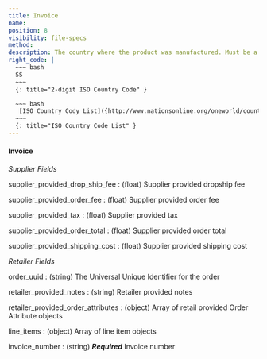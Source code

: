 ```yaml
---
title: Invoice
name:
position: 8
visibility: file-specs
method:
description: The country where the product was manufactured. Must be a 2-digit ISO country code.
right_code: |
  ~~~ bash
  SS
  ~~~
  {: title="2-digit ISO Country Code" }

  ~~~ bash
   [ISO Country Cody List]({http://www.nationsonline.org/oneworld/country_code_list.htm})
  ~~~
  {: title="ISO Country Code List" }
---
```


#### Invoice
_Supplier Fields_

supplier_provided_drop_ship_fee
: (float) Supplier provided dropship fee

supplier_provided_order_fee
: (float) Supplier provided order fee

supplier_provided_tax
: (float) Supplier provided tax

supplier_provided_order_total
: (float) Supplier provided order total

supplier_provided_shipping_cost
: (float) Supplier provided shipping cost

_Retailer Fields_

order_uuid
: (string) The Universal Unique Identifier for the order

retailer_provided_notes
: (string) Retailer provided notes

retailer_provided_order_attributes
: (object) Array of retail provided Order Attribute objects

line_items
: (object) Array of line item objects

invoice_number
: (string) ***Required*** Invoice number


